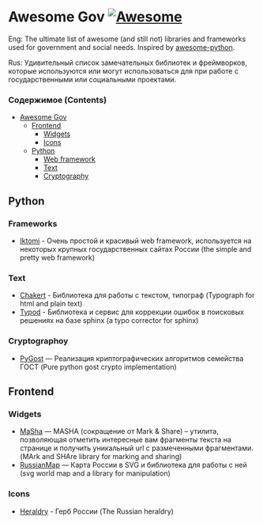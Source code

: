 # Awesome Gov [![Awesome](https://cdn.rawgit.com/sindresorhus/awesome/d7305f38d29fed78fa85652e3a63e154dd8e8829/media/badge.svg)](https://github.com/sindresorhus/awesome)


Eng: The ultimate list of awesome (and still not) libraries and frameworks used for government and social needs. Inspired by  [awesome-python](https://github.com/vinta/awesome-python).

Rus: Удивительный список замечательных библиотек и фреймворков, которые используются или могут использоваться для при работе с государственными или социальными проектами. 

### Содержимое (Contents)

- [Awesome Gov](#awesome-gov)
    - [Frontend](#frontend)
      - [Widgets](#widgets)
      - [Icons](#icons)
    - [Python](#python)
      - [Web framework](#frameworks)
      - [Text](#text)
      - [Cryptography](#cryptography)


## Python

### Frameworks
* [Iktomi](https://github.com/SmartTeleMax/iktomi) - Очень простой и красивый web framework, используется на некоторых крупных государственных сайтах России (the simple and pretty web framework)

### Text
* [Chakert](https://github.com/SmartTeleMax/chakert) - Библиотека для работы с текстом, типограф (Typograph for html and plain text)
* [Typod](https://github.com/SmartTeleMax/typod) - Библиотека и сервис для коррекции ошибок в поисковых решениях на базе sphinx (a typo corrector for sphinx)

### Cryptographoy
* [PyGost](https://github.com/SmartTeleMax/pygost) — Реализация криптографических алгоритмов семейства ГОСТ (Pure python gost crypto implementation)

## Frontend

### Widgets
* [MaSha](https://github.com/SmartTeleMax/MaSha) — MASHA (сокращение от Mark & Share) – утилита, позволяющая отметить интересные вам фрагменты текста на странице и получить уникальный url с размеченными фрагментами. (MArk and SHAre library for marking and sharing)
* [RussianMap](https://github.com/govdesign/map) — Карта России в SVG и библиотека для работы с ней (svg world map and a library for manipulation)

### Icons
* [Heraldry](https://github.com/govdesign/symbols) - Герб России (The Russian heraldry)
